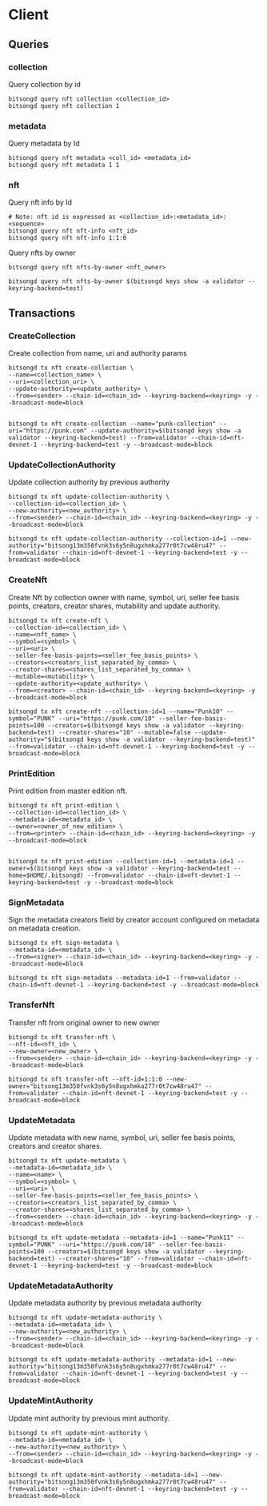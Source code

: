 # Client

## Queries

### collection

Query collection by id

```
bitsongd query nft collection <collection_id>
bitsongd query nft collection 1
```

### metadata

Query metadata by Id

```
bitsongd query nft metadata <coll_id> <metadata_id>
bitsongd query nft metadata 1 1
```

### nft

Query nft info by Id

```
# Note: nft id is expressed as <collection_id>:<metadata_id>:<sequence>
bitsongd query nft nft-info <nft_id>
bitsongd query nft nft-info 1:1:0
```

Query nfts by owner

```
bitsongd query nft nfts-by-owner <nft_owner>

bitsongd query nft nfts-by-owner $(bitsongd keys show -a validator --keyring-backend=test)
```

## Transactions

### CreateCollection

Create collection from name, uri and authority params

```
bitsongd tx nft create-collection \
--name=<collection_name> \
--uri=<collection_uri> \
--update-authority=<update_authority> \
--from=<sender> --chain-id=<chain_id> --keyring-backend=<keyring> -y --broadcast-mode=block


bitsongd tx nft create-collection --name="punk-collection" --uri="https://punk.com" --update-authority=$(bitsongd keys show -a validator --keyring-backend=test) --from=validator --chain-id=nft-devnet-1 --keyring-backend=test -y --broadcast-mode=block
```

### UpdateCollectionAuthority

Update collection authority by previous authority

```
bitsongd tx nft update-collection-authority \
--collection-id=<collection_id> \
--new-authority=<new_authority> \
--from=<sender> --chain-id=<chain_id> --keyring-backend=<keyring> -y --broadcast-mode=block

bitsongd tx nft update-collection-authority --collection-id=1 --new-authority="bitsong13m350fvnk3s6y5n8ugxhmka277r0t7cw48ru47" --from=validator --chain-id=nft-devnet-1 --keyring-backend=test -y --broadcast-mode=block
```

### CreateNft

Create Nft by collection owner with name, symbol, uri, seller fee basis points, creators, creator shares, mutability and update authority.

```
bitsongd tx nft create-nft \
--collection-id=<collection_id> \
--name=<nft_name> \
--symbol=<symbol> \
--uri=<uri> \
--seller-fee-basis-points=<seller_fee_basis_points> \
--creators=<creators_list_separated_by_comma> \
--creator-shares=<shares_list_separated_by_comma> \
--mutable=<mutability> \
--update-authority=<update_authority> \
--from=<creator> --chain-id=<chain_id> --keyring-backend=<keyring> -y --broadcast-mode=block

bitsongd tx nft create-nft --collection-id=1 --name="Punk10" --symbol="PUNK" --uri="https://punk.com/10" --seller-fee-basis-points=100 --creators=$(bitsongd keys show -a validator --keyring-backend=test) --creator-shares="10" --mutable=false --update-authority="$(bitsongd keys show -a validator --keyring-backend=test)" --from=validator --chain-id=nft-devnet-1 --keyring-backend=test -y --broadcast-mode=block
```

### PrintEdition

Print edition from master edition nft.

```
bitsongd tx nft print-edition \
--collection-id=<collection_id> \
--metadata-id=<metadata_id> \
--owner=<owner_of_new_edition> \
--from=<printer> --chain-id=<chain_id> --keyring-backend=<keyring> -y --broadcast-mode=block


bitsongd tx nft print-edition --collection-id=1 --metadata-id=1 --owner=$(bitsongd keys show -a validator --keyring-backend=test --home=$HOME/.bitsongd) --from=validator --chain-id=nft-devnet-1 --keyring-backend=test -y --broadcast-mode=block
```

### SignMetadata

Sign the metadata creators field by creator account configured on metadata on metadata creation.

```
bitsongd tx nft sign-metadata \
--metadata-id=<metadata_id> \
--from=<signer> --chain-id=<chain_id> --keyring-backend=<keyring> -y --broadcast-mode=block

bitsongd tx nft sign-metadata --metadata-id=1 --from=validator --chain-id=nft-devnet-1 --keyring-backend=test -y --broadcast-mode=block
```

### TransferNft

Transfer nft from original owner to new owner

```
bitsongd tx nft transfer-nft \
--nft-id=<nft_id> \
--new-owner=<new_owner> \
--from=<sender> --chain-id=<chain_id> --keyring-backend=<keyring> -y --broadcast-mode=block

bitsongd tx nft transfer-nft --nft-id=1:1:0 --new-owner="bitsong13m350fvnk3s6y5n8ugxhmka277r0t7cw48ru47" --from=validator --chain-id=nft-devnet-1 --keyring-backend=test -y --broadcast-mode=block
```

### UpdateMetadata

Update metadata with new name, symbol, uri, seller fee basis points, creators and creator shares.

```
bitsongd tx nft update-metadata \
--metadata-id=<metadata_id> \
--name=<name> \
--symbol=<symbol> \
--uri=<uri> \
--seller-fee-basis-points=<seller_fee_basis_points> \
--creators=<creators_list_separated_by_comma> \
--creator-shares=<shares_list_separated_by_comma> \
--from=<sender> --chain-id=<chain_id> --keyring-backend=<keyring> -y --broadcast-mode=block

bitsongd tx nft update-metadata --metadata-id=1 --name="Punk11" --symbol="PUNK" --uri="https://punk.com/10" --seller-fee-basis-points=100 --creators=$(bitsongd keys show -a validator --keyring-backend=test) --creator-shares="10" --from=validator --chain-id=nft-devnet-1 --keyring-backend=test -y --broadcast-mode=block
```

### UpdateMetadataAuthority

Update metadata authority by previous metadata authority

```
bitsongd tx nft update-metadata-authority \
--metadata-id=<metadata_id> \
--new-authority=<new_authority> \
--from=<sender> --chain-id=<chain_id> --keyring-backend=<keyring> -y --broadcast-mode=block

bitsongd tx nft update-metadata-authority --metadata-id=1 --new-authority="bitsong13m350fvnk3s6y5n8ugxhmka277r0t7cw48ru47" --from=validator --chain-id=nft-devnet-1 --keyring-backend=test -y --broadcast-mode=block
```

### UpdateMintAuthority

Update mint authority by previous mint authority.

```
bitsongd tx nft update-mint-authority \
--metadata-id=<metadata_id> \
--new-authority=<new_authority> \
--from=<sender> --chain-id=<chain_id> --keyring-backend=<keyring> -y --broadcast-mode=block

bitsongd tx nft update-mint-authority --metadata-id=1 --new-authority="bitsong13m350fvnk3s6y5n8ugxhmka277r0t7cw48ru47" --from=validator --chain-id=nft-devnet-1 --keyring-backend=test -y --broadcast-mode=block
```
